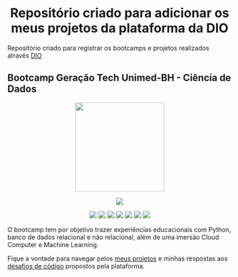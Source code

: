 <h1 align="center"> Repositório criado para adicionar os meus projetos da plataforma da DIO </h1>

Repositório criado para registrar os bootcamps e projetos realizados através [DIO](https://www.dio.me/)

## Bootcamp Geração Tech Unimed-BH - Ciência de Dados 

<p align="center">
  <img src="https://hermes.digitalinnovation.one/tracks/342f7392-a8b5-421f-bea9-d29f1fd8aae9.png" width="200" height="200"/>
</p>
<p align="center">
  <img src="https://img.shields.io/static/v1?label=STATUS&message=CONCLUIDO&color=GREEN&style=for-the-badge"/>
</p>
<p align="center">
  <img src="https://img.shields.io/badge/python-3670A0?style=for-the-badge&logo=python&logoColor=ffdd54"/>
  <img src="https://img.shields.io/badge/jupyter-%23FA0F00.svg?style=for-the-badge&logo=jupyter&logoColor=white"/>
  <img src="https://img.shields.io/badge/mysql-%2300f.svg?style=for-the-badge&logo=mysql&logoColor=white"/>
  <img src="https://img.shields.io/badge/AWS-%23FF9900.svg?style=for-the-badge&logo=amazon-aws&logoColor=white)"/>
  <img src="https://img.shields.io/badge/Amazon%20DynamoDB-4053D6?style=for-the-badge&logo=Amazon%20DynamoDB&logoColor=white"/>
  <img src="https://img.shields.io/badge/TensorFlow-%23FF6F00.svg?style=for-the-badge&logo=TensorFlow&logoColor=white"/>
  <img src="https://img.shields.io/badge/Keras-%23D00000.svg?style=for-the-badge&logo=Keras&logoColor=white"/>

  
</p>

O bootcamp tem por objetivo trazer experiências educacionais com Python, banco de dados relacional e não relacional, além de uma imersão Cloud Computer e Machine Learning.

Fique a vontade para navegar pelos [meus projetos](https://github.com/TMKaT/DIO/tree/main/Bootcamp_Gera%C3%A7%C3%A3o_Tech_Unimed-BH_-_Ci%C3%AAncia_de_Dados/Desafios_de_projeto) e minhas respostas aos [desafios de código](https://github.com/TMKaT/DIO/tree/main/Bootcamp_Gera%C3%A7%C3%A3o_Tech_Unimed-BH_-_Ci%C3%AAncia_de_Dados/Desafios_de_codigo_py) propostos pela plataforma.
